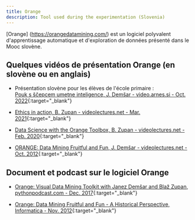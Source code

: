 ```yaml
---
title: Orange
description: Tool used during the experimentation (Slovenia)
---
```


[Orange] (https://orangedatamining.com/) est un logiciel polyvalent d'apprentissage automatique et d'exploration de données présenté dans le Mooc slovène.

## Quelques vidéos de présentation Orange (en slovène ou en anglais)

- Présentation slovène pour les élèves de l'école primaire :   
[Pouk s ščepcem umetne inteligence, J. Demšar - video.arnes.si - Oct. 2022](https://video.arnes.si/watch/q0dny4lyr5h0){:target="_blank"}

- [Ethics in action, B. Zupan - videolectures.net - Mar. 2021](http://videolectures.net/IRCAILaunch2021_zupan_ethics_action/){:target="_blank"}

- [Data Science with the Orange Toolbox, B. Zupan - videolectures.net - Feb. 2020](http://videolectures.net/AIindustrySeminar2019_zupan_data_science/){:target="_blank"}

- [ORANGE: Data Mining Fruitful and Fun, J. Demšar - videolectures.net - Oct. 2012](http://videolectures.net/is2012_demsar_orange/){:target="_blank"}

## Document et podcast sur le logiciel Orange
- [Orange: Visual Data Mining Toolkit with Janez Demšar and Blaž Zupan, pythonpodcast.com - Dec. 2017](https://www.pythonpodcast.com/orange-with-janez-demsar-and-blaz-zupan-episode-142/){:target="_blank"}

- [Orange: Data Mining Fruitful and Fun - A Historical Perspective, Informatica - Nov. 2012](https://www.informatica.si/index.php/informatica/article/view/434/438){:target="_blank"}
